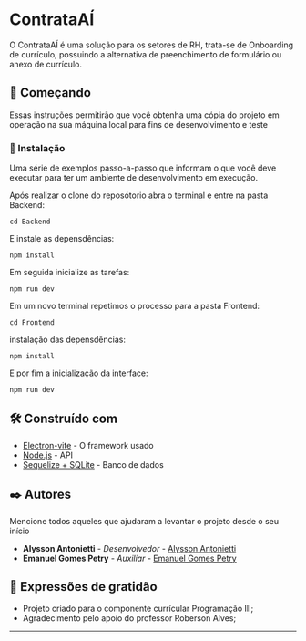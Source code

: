 # ContrataAÍ

O ContrataAÍ é uma solução para os setores de RH, trata-se de Onboarding de currículo, possuindo a alternativa de preenchimento de formulário ou anexo de currículo.

## 🚀 Começando

Essas instruções permitirão que você obtenha uma cópia do projeto em operação na sua máquina local para fins de desenvolvimento e teste

### 🔧 Instalação

Uma série de exemplos passo-a-passo que informam o que você deve executar para ter um ambiente de desenvolvimento em execução.

Após realizar o clone do reposótorio abra o terminal e entre na pasta Backend:

```
cd Backend
```

E instale as depensdências:

```
npm install
```

Em seguida inicialize as tarefas:

```
npm run dev
```

Em um novo terminal repetimos o processo para a pasta Frontend:

```
cd Frontend
```

instalação das depensdências:

```
npm install
```

E por fim a inicialização da interface:

```
npm run dev
```


## 🛠️ Construído com

* [Electron-vite](https://electron-vite.org/) - O framework usado
* [Node.js](https://nodejs.org/en) - API
* [Sequelize + SQLite](https://sequelize.org/) - Banco de dados

## ✒️ Autores

Mencione todos aqueles que ajudaram a levantar o projeto desde o seu início

* **Alysson Antonietti** - *Desenvolvedor* - [Alysson Antonietti](https://github.com/AlyssonAntonietti)
* **Emanuel Gomes Petry** - *Auxiliar* - [Emanuel Gomes Petry](https://github.com/ManinhoPetry)

## 🎁 Expressões de gratidão

* Projeto criado para o componente currícular Programação III;
* Agradecimento pelo apoio do professor Roberson Alves;



---
